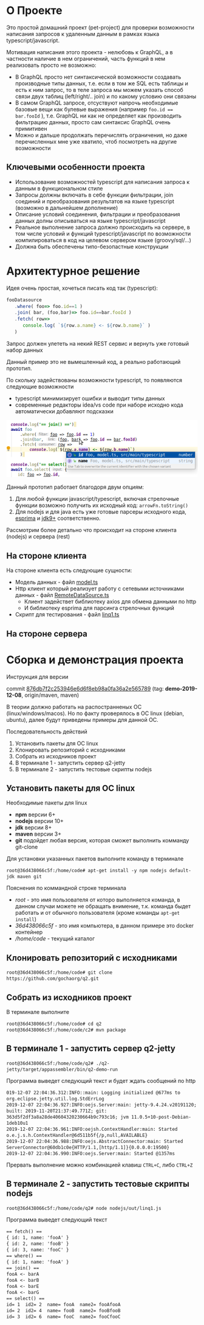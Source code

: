 О Проекте
==============

Это простой домашний проект (pet-project) для проверки возможности написания запросов к удаленным данным в рамках языка typescript/javascript.

Мотивация написания этого проекта - нелюбовь к GraphQL, 
а в частности наличие в нем ограничений, часть функций в нем реализовать просто не возможно:

* В GraphQL просто нет синтаксической возможности создавать производные типы данных, т.е. если в том же SQL есть таблицы и есть к ним запрос, то в теле запроса мы можем указать способ связи двух таблиц (left/right/.. join) и по какому условию они связаны
* В самом GraphQL запросе, отсуствуют напрочь необходимые базовые вещи как булевые выражения (например `foo.id == bar.fooId` ), т.е. GraphQL ни как не определяет как производить фильтрацию данных, просто сам синтаксис GraphQL очень примитивен
* Можно и дальше продолжать перечислять ограничения, но даже перечисленных мне уже хватило, чтоб посмотреть на другие возможности

Ключевыми особенности проекта
-----------------------------

* Использование возможностей typescript для написания запроса к данным в функциональном стиле
* Запросы должны включать в себе функции фильтрации, join соединий и преобразования результатов на языке typescript (возможно в дальнейшем дополнение)
* Описание условий соединения, фильтрации и преобразования данных долны описываться на языке typescript/javascript
* Реальное выполнение запроса должно происходить на сервере, в том числе условий и функций typescript/javascript по возможности компилироваться в код на целевом сервером языке (groovy/sql/...)
* Должна быть обеспечены типо-безопастные конструкции


Архитектурное решение
=====================

Идея очень простая, хочеться писать код так (typescript):

```typescript
fooDatasource
   .where( foo=> foo.id==1 )
   .join( bar, (foo,bar)=> foo.id==bar.fooId )
   .fetch( row=>
      console.log( `${row.a.name} <- ${row.b.name}` )
   )
```

Запрос должен улететь на некий REST сервис и вернуть уже готовый набор данных

Данный пример это не вымешленный код, а реально работающий прототип. 

По скольку задействованы возможности typescript, то появляются следующие возможности

* typescript минимизирует ошибки и выводит типы данных
* современные редакторы idea/vs code при наборе исходно кода автоматически добавляют подсказки

![intelli-sience](idea-popup.png)

Данный прототип работает благодоря двум опциям:

1. Для любой функции javascript/typescript, включая стрелочные функции возможно получить их исходный код: `arrowFn.toString()`
2. Для nodejs и для java есть уже готовые парсеры исходного кода, [esprima](https://www.npmjs.com/package/esprima) и [jdk9+](https://docs.oracle.com/en/java/javase/11/docs/api/jdk.scripting.nashorn/jdk/nashorn/api/tree/package-summary.html) соответственно.

Рассмотрим более детально что происходит на стороне клиента (nodejs) и сервера (rest) 

На стороне клиента
------------------

На стороне клиента есть следующие сущности:

* Модель данных - файл [model.ts](https://github.com/gochaorg/q2/blob/876db7f2c253946e6d6f8eb98a0fa36a2e565789/nodejs/src/main/typescript/model.ts)
* Http клиент который реализует работу с сетевыми источниками данных - файл [RemoteDataSource.ts](https://github.com/gochaorg/q2/blob/876db7f2c253946e6d6f8eb98a0fa36a2e565789/nodejs/src/main/typescript/RemoteDataSource.ts)
    * Клиент задействет библиотеку axios для обмена данными по http
    * И библиотеку esprima для парсинга стрелочных функций
* Скрипт для тестирования - файл [linq1.ts](https://github.com/gochaorg/q2/blob/876db7f2c253946e6d6f8eb98a0fa36a2e565789/nodejs/src/main/typescript/linq1.ts)

На стороне сервера
------------------

Сборка и демонстрация проекта
=============================
Инструкция для версии 

commit [876db7f2c253946e6d6f8eb98a0fa36a2e565789](https://github.com/gochaorg/q2/tree/876db7f2c253946e6d6f8eb98a0fa36a2e565789) (tag: **demo-2019-12-08**, origin/maven, maven)

В теории должно работать на распостранненых ОС (linux/windows/macos). Но по факту проверялось в ОС linux (debian, ubuntu), далее будут приведены примеры для данной ОС.

Последовательность действий

1. Установить пакеты для ОС linux
2. Клонировать репозиторий с исходниками
3. Собрать из исходников проект
4. В терминале 1 - запустить сервер q2-jetty
5. В терминале 2 - запустить тестовые скрипты nodejs

Установить пакеты для ОС linux
------------------------------

Необходимые пакеты для linux

* **npm** версии 6+
* **nodejs** версии 10+
* **jdk** версии 8+ 
* **maven** версии 3+
* **git** подойдет любая версия, которая сможет выполнить комманду git-clone

Для установки указанных пакетов выполните команду в терминале

    root@36d438066c5f:/home/code# apt-get install -y npm nodejs default-jdk maven git
    
Пояснения по коммандной строке терминала

* _root_ - это имя пользователя от которо выполняется команда, в данном случаи можете не обращать внимение, т.к. команда быдет работать и от обычного пользователя (кроме команды `apt-get install`)
* _36d438066c5f_ - это имя компьютера, в данном примере это docker контейнер
* _/home/code_ - текущий каталог

Клонировать репозиторий с исходниками
-------------------------------------

    root@36d438066c5f:/home/code# git clone https://github.com/gochaorg/q2.git 

Собрать из исходников проект
-----------------------------

В терминале выполните

    root@36d438066c5f:/home/code# cd q2
    root@36d438066c5f:/home/code/с2# mvn package

 

В терминале 1 - запустить сервер q2-jetty
-----------------------------------------

    root@36d438066c5f:/home/code/q2# ./q2-jetty/target/appassembler/bin/q2-demo-run 
    
Программа выведет следующий текст и будет ждать сообщений по http

    019-12-07 22:04:36.312:INFO::main: Logging initialized @677ms to org.eclipse.jetty.util.log.StdErrLog
    2019-12-07 22:04:36.927:INFO:oejs.Server:main: jetty-9.4.24.v20191120; built: 2019-11-20T21:37:49.771Z; git: 363d5f2df3a8a28de40604320230664b9c793c16; jvm 11.0.5+10-post-Debian-1deb10u1
    2019-12-07 22:04:36.961:INFO:oejsh.ContextHandler:main: Started o.e.j.s.h.ContextHandler@6d511b5f{/p,null,AVAILABLE}
    2019-12-07 22:04:36.988:INFO:oejs.AbstractConnector:main: Started ServerConnector@60db1c0e{HTTP/1.1,[http/1.1]}{0.0.0.0:19500}
    2019-12-07 22:04:36.990:INFO:oejs.Server:main: Started @1357ms

Прервать выполнение можно комбинацией клавиш `CTRL+C`, либо `CTRL+Z`

В терминале 2 - запустить тестовые скрипты nodejs
-------------------------------------------------

    root@36d438066c5f:/home/code/q2# node nodejs/out/linq1.js

Программа выведет следующий текст

    == fetch() ==
    { id: 1, name: 'fooA' }
    { id: 2, name: 'fooB' }
    { id: 3, name: 'fooC' }
    == where() ==
    { id: 1, name: 'fooA' }
    == join() ==
    fooA <- barA
    fooA <- barB
    fooA <- barE
    fooA <- barG
    == select() ==
    id= 1  id2= 2  name= fooA  name2= fooAfooA
    id= 2  id2= 4  name= fooB  name2= fooBfooB
    id= 3  id2= 6  name= fooC  name2= fooCfooC
